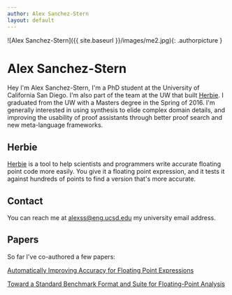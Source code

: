 ```yaml
---
author: Alex Sanchez-Stern
layout: default
---
```

![Alex Sanchez-Stern]({{ site.baseurl }}/images/me2.jpg){: .authorpicture }

Alex Sanchez-Stern
==================

Hey I'm Alex Sanchez-Stern, I'm a PhD student at the University of
California San Diego. I'm also part of the team at the UW that built
[Herbie](http://herbie.uwplse.org). I graduated from the UW with a
Masters degree in the Spring of 2016. I'm generally interested in
using synthesis to elide complex domain details, and improving the
usability of proof assistants through better proof search and new
meta-language frameworks.

Herbie
------

[Herbie](http://herbie.uwplse.org) is a tool to help scientists and
programmers write accurate floating point code more easily. You give
it a floating point expression, and it tests it against hundreds of
points to find a version that's more accurate.

Contact
-------

You can reach me at [alexss@eng.ucsd.edu](mailto:alexss@eng.ucsd.edu)
my university email address.

Papers
------

So far I've co-authored a few papers:

[Automatically Improving Accuracy for Floating Point Expressions](http://herbie.uwplse.org/pldi15-paper.pdf)

[Toward a Standard Benchmark Format and Suite for Floating-Point Analysis](http://fpbench.org/nsv16-paper.pdf)
